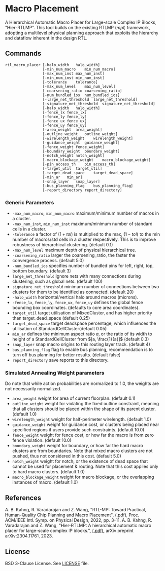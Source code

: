 # Macro Placement

A Hierarchical Automatic Macro Placer for Large-scale Complex IP Blocks, "Hier-RTLMP".
This tool builds on the existing RTLMP (*mpl*) framework, adopting a multilevel physical 
planning approach that exploits the hierarchy and dataflow inherent in the design RTL.

## Commands
```
rtl_macro_placer [-halo_width   halo_width]
                 [-min_num_macro    min_num_macro]
                 [-max_num_inst max_num_inst]  
                 [-min_num_inst min_num_inst] 
                 [-tolerance    tolerance]     
                 [-max_num_level    max_num_level] 
                 [-coarsening_ratio coarsening_ratio]
                 [-num_bundled_ios  num_bundled_ios]
                 [-large_net_threshold  large_net_threshold]
                 [-signature_net_threshold  signature_net_threshold]
                 [-halo_width   halo_width] 
                 [-fence_lx fence_lx] 
                 [-fence_ly fence_ly]
                 [-fence_ux fence_ux]
                 [-fence_uy fence_uy]
                 [-area_weight  area_weight] 
                 [-outline_weight   outline_weight] 
                 [-wirelength_weight    wirelength_weight]
                 [-guidance_weight  guidance_weight]
                 [-fence_weight fence_weight] 
                 [-boundary_weight  boundary_weight]
                 [-notch_weight notch_weight]
                 [-macro_blockage_weight    macro_blockage_weight]
                 [-pin_access_th    pin_access_th]
                 [-target_util  target_util]
                 [-target_dead_space    target_dead_space]
                 [-min_ar   min_ar]
                 [-snap_layer   snap_layer]
                 [-bus_planning_flag    bus_planning_flag]
                 [-report_directory report_directory]

```
### Generic Parameters 
-   `-max_num_macro`, `min_num_macro` maximum/minimum number of macros in a cluster.
-   `-max_num_inst`, `min_num_inst` maximum/minimum number of standard cells in a cluster.
-   `-tolerance` a factor of $(1 + tol)$ is multiplied to the max, $(1 - tol)$ to the min number of 
macros/std cells in a cluster respectively. This is to improve robustness of hierarchical clustering.
(default 0.1)
-   `-max_num_level` maximum depth of physical hierarchical tree.
-   `-coarsening_ratio` larger the coarsening_ratio, the faster the convergence process. (default 5.0)
-   `-num_bundled_ios` specifies number of bundled pins for left, right, top, bottom boundary. (default 3)
-   `large_net_threshold` ignore nets with many connections during clustering, such as global nets. (default 100)
-   `signature_net_threshold` minimum number of connections between two clusters for them to be identified as connected. (default 20)
-   `-halo_width` horizontal/vertical halo around macros (microns).
-   `-fence_lx`, `fence_ly`, `fence_ux`, `fence_uy` defines the global fence bounding box coordinates. (defaults to core area coordinates).
-   `target_util` target utilisation of MixedCluster, and has higher priority than target_dead_space (default 0.25)
-   `target_dead_space` target deadspace percentage, which influences the utilisation of StandardCellCluster(default 0.05)
-   `min_ar` defines the minimum aspect ratio $a$, or the ratio of its width to height of a StandardCellCluster from $[a, \frac{1}{a}]$ (default 0.3)
-   `snap_layer` snap macro origins to this routing layer track. (default 4)
-   `bus_planning_flag` flag to enable bus planning, recommendation is to turn off bus planning for better results.  (default false)
-   `report_directory` save reports to this directory. 



### Simulated Annealing Weight parameters
Do note that while action probabilities are normalized to 1.0, the weights are not necessarily normalized. 
-   `area_weight` weight for area of current floorplan. (default 0.1)
-   `outline_weight` weight for violating the fixed outline constraint, meaning that all clusters should be placed within the shape of its parent cluster. (default 1.0)
-   `wirelength_weight` weight for half-perimeter wirelength. (default 1.0)
-   `guidance_weight` weight for guidance cost, or clusters being placed near specified regions if users provide such constraints. (default 10.0)
-   `fence_weight` weight for fence cost, or how far the macro is from zero fence violation. (default 10.0)
-   `boundary_weight` weight for boundary, or how far the hard macro clusters are from boundaries. Note that mixed macro clusters are not pushed, thus not considered in this cost. (default 5.0)
-   `notch_weight` weight for notch, or the existence of dead space that cannot be used for placement & routing. Note that this cost applies only to hard macro clusters. (default 1.0)
-   `macro_blockage_weight` weight for macro blockage, or the overlapping instances of macro. (default 1.0)

## References
A. B. Kahng, R. Varadarajan and Z. Wang, 
"RTL-MP: Toward Practical, Human-Quality Chip Planning and Macro Placement",
[(.pdf)](https://vlsicad.ucsd.edu/Publications/Conferences/389/c389.pdf), Proc. ACM/IEEE Intl. Symp. on Physical Design, 2022, pp. 3-11.
A. B. Kahng, R. Varadarajan and Z. Wang,
"Hier-RTLMP: A hierarchical automatic macro placer for large-scale complex IP blocks.",
[(.pdf)](https://arxiv.org/pdf/2304.11761.pdf), arXiv preprint arXiv:2304.11761, 2023.


## License

BSD 3-Clause License. See [LICENSE](../../LICENSE) file.
